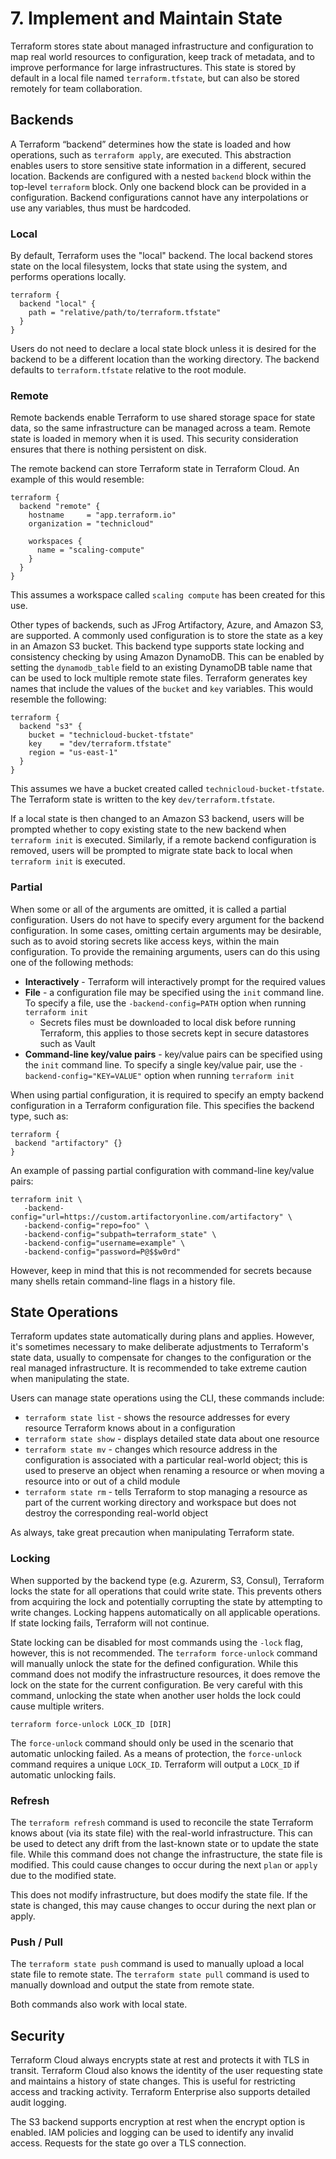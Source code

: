 # 7. Implement and Maintain State

Terraform stores state about managed infrastructure and configuration to map real world resources to configuration, keep track of metadata, and to improve performance for large infrastructures. This state is stored by default in a local file named `terraform.tfstate`, but can also be stored remotely for team collaboration.

## Backends

A Terraform “backend” determines how the state is loaded and how operations, such as `terraform apply`, are executed. This abstraction enables users to store sensitive state information in a different, secured location. Backends are configured with a nested `backend` block within the top-level `terraform` block. Only one backend block can be provided in a configuration. Backend configurations cannot have any interpolations or use any variables, thus must be hardcoded.

### Local 

By default, Terraform uses the "local" backend. The local backend stores state on the local filesystem, locks that state using the system, and performs operations locally.

```
terraform {
  backend "local" {
    path = "relative/path/to/terraform.tfstate"
  }
}
```

Users do not need to declare a local state block unless it is desired for the backend to be a different location than the working directory. The backend defaults to `terraform.tfstate` relative to the root module.

### Remote

Remote backends enable Terraform to use shared storage space for state data, so the same infrastructure can be managed across a team. Remote state is loaded in memory when it is used. This security consideration ensures that there is nothing persistent on disk. 

The remote backend can store Terraform state in Terraform Cloud. An example of this would resemble: 

```
terraform {
  backend "remote" {
    hostname     = "app.terraform.io"
    organization = "technicloud"

    workspaces {
      name = "scaling-compute"
    }
  }
}
```

This assumes a workspace called `scaling compute` has been created for this use. 

Other types of backends, such as JFrog Artifactory, Azure, and Amazon S3, are supported. A commonly used configuration is to store the state as a key in an Amazon S3 bucket. This backend type supports state locking and consistency checking by using Amazon DynamoDB. This can be enabled by setting the `dynamodb_table` field to an existing DynamoDB table name that can be used to lock multiple remote state files. Terraform generates key names that include the values of the `bucket` and `key` variables. This would resemble the following: 

```
terraform {
  backend "s3" {
    bucket = "technicloud-bucket-tfstate"
    key    = "dev/terraform.tfstate"
    region = "us-east-1"
  }
}
```

This assumes we have a bucket created called `technicloud-bucket-tfstate`. The Terraform state is written to the key `dev/terraform.tfstate`.

If a local state is then changed to an Amazon S3 backend, users will be prompted whether to copy existing state to the new backend when `terraform init` is executed. Similarly, if a remote backend configuration is removed, users will be prompted to migrate state back to local when `terraform init` is executed.

### Partial

When some or all of the arguments are omitted, it is called a partial configuration. Users do not have to specify every argument for the backend configuration. In some cases, omitting certain arguments may be desirable, such as to avoid storing secrets like access keys, within the main configuration. To provide the remaining arguments, users can do this using one of the following methods:

*   **Interactively** - Terraform will interactively prompt for the required values
*   **File** - a configuration file may be specified using the `init` command line. To specify a file, use the `-backend-config=PATH` option when running `terraform init` 
    *   Secrets files must be downloaded to local disk before running Terraform, this applies to those secrets kept in secure datastores such as Vault
*   **Command-line key/value pairs** - key/value pairs can be specified using the `init` command line. To specify a single key/value pair, use the `-backend-config="KEY=VALUE"` option when running `terraform init` 

When using partial configuration, it is required to specify an empty backend configuration in a Terraform configuration file. This specifies the backend type, such as:

```
terraform {
 backend "artifactory" {}
}
```

An example of passing partial configuration with command-line key/value pairs:

```
terraform init \
   -backend-config="url=https://custom.artifactoryonline.com/artifactory" \
   -backend-config="repo=foo" \
   -backend-config="subpath=terraform_state" \
   -backend-config="username=example" \
   -backend-config="password=P@$$w0rd"
```

However, keep in mind that this is not recommended for secrets because many shells retain command-line flags in a history file.

## State Operations

Terraform updates state automatically during plans and applies. However, it's sometimes necessary to make deliberate adjustments to Terraform's state data, usually to compensate for changes to the configuration or the real managed infrastructure. It is recommended to take extreme caution when manipulating the state. 

Users can manage state operations using the CLI, these commands include:

*   `terraform state list` - shows the resource addresses for every resource Terraform knows about in a configuration
*   `terraform state show` - displays detailed state data about one resource
*   `terraform state mv` - changes which resource address in the configuration is associated with a particular real-world object; this is used to preserve an object when renaming a resource or when moving a resource into or out of a child module
*   `terraform state rm` - tells Terraform to stop managing a resource as part of the current working directory and workspace but does not destroy the corresponding real-world object

As always, take great precaution when manipulating Terraform state.

### Locking

When supported by the backend type (e.g. Azurerm, S3, Consul), Terraform locks the state for all operations that could write state. This prevents others from acquiring the lock and potentially corrupting the state by attempting to write changes. Locking happens automatically on all applicable operations. If state locking fails, Terraform will not continue.

State locking can be disabled for most commands using the `-lock` flag, however, this is not recommended. The `terraform force-unlock` command will manually unlock the state for the defined configuration. While this command does not modify the infrastructure resources, it does remove the lock on the state for the current configuration. Be very careful with this command, unlocking the state when another user holds the lock could cause multiple writers.

```
terraform force-unlock LOCK_ID [DIR]
```

The `force-unlock` command should only be used in the scenario that automatic unlocking failed. As a means of protection, the `force-unlock` command requires a unique `LOCK_ID`. Terraform will output a `LOCK_ID` if automatic unlocking fails.

### Refresh

The `terraform refresh` command is used to reconcile the state Terraform knows about (via its state file) with the real-world infrastructure. This can be used to detect any drift from the last-known state or to update the state file. While this command does not change the infrastructure, the state file is modified. This could cause changes to occur during the next `plan` or `apply` due to the modified state. 

This does not modify infrastructure, but does modify the state file. If the state is changed, this may cause changes to occur during the next plan or apply.

### Push / Pull

The `terraform state push` command is used to manually upload a local state file to remote state. The `terraform state pull` command is used to manually download and output the state from remote state. 

Both commands also work with local state.

## Security

Terraform Cloud always encrypts state at rest and protects it with TLS in transit. Terraform Cloud also knows the identity of the user requesting state and maintains a history of state changes. This is useful for restricting access and tracking activity. Terraform Enterprise also supports detailed audit logging.

The S3 backend supports encryption at rest when the encrypt option is enabled. IAM policies and logging can be used to identify any invalid access. Requests for the state go over a TLS connection.